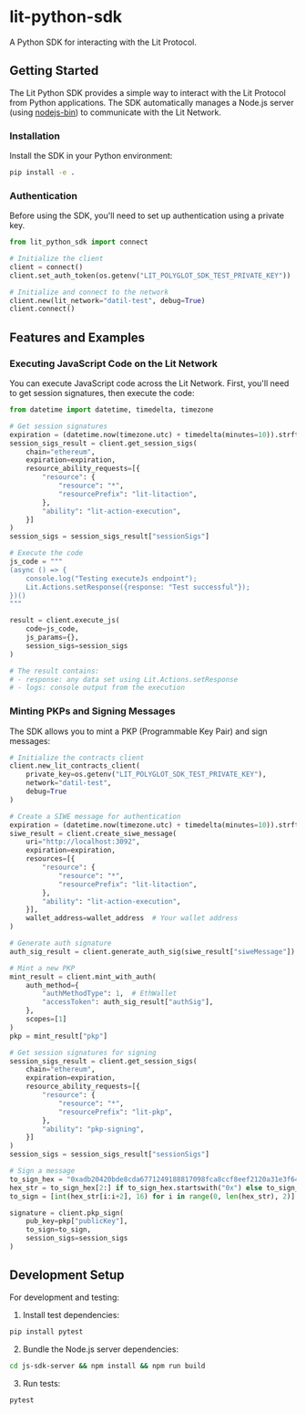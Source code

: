 # lit-python-sdk

A Python SDK for interacting with the Lit Protocol.

## Getting Started

The Lit Python SDK provides a simple way to interact with the Lit Protocol from Python applications. The SDK automatically manages a Node.js server (using [nodejs-bin](https://pypi.org/project/nodejs-bin/)) to communicate with the Lit Network.

### Installation

Install the SDK in your Python environment:

```bash
pip install -e .
```

### Authentication

Before using the SDK, you'll need to set up authentication using a private key.

```python
from lit_python_sdk import connect

# Initialize the client
client = connect()
client.set_auth_token(os.getenv("LIT_POLYGLOT_SDK_TEST_PRIVATE_KEY"))

# Initialize and connect to the network
client.new(lit_network="datil-test", debug=True)
client.connect()
```

## Features and Examples

### Executing JavaScript Code on the Lit Network

You can execute JavaScript code across the Lit Network. First, you'll need to get session signatures, then execute the code:

```python
from datetime import datetime, timedelta, timezone

# Get session signatures
expiration = (datetime.now(timezone.utc) + timedelta(minutes=10)).strftime("%Y-%m-%dT%H:%M:%SZ")
session_sigs_result = client.get_session_sigs(
    chain="ethereum",
    expiration=expiration,
    resource_ability_requests=[{
        "resource": {
            "resource": "*",
            "resourcePrefix": "lit-litaction",
        },
        "ability": "lit-action-execution",
    }]
)
session_sigs = session_sigs_result["sessionSigs"]

# Execute the code
js_code = """
(async () => {
    console.log("Testing executeJs endpoint");
    Lit.Actions.setResponse({response: "Test successful"});
})()
"""

result = client.execute_js(
    code=js_code,
    js_params={},
    session_sigs=session_sigs
)

# The result contains:
# - response: any data set using Lit.Actions.setResponse
# - logs: console output from the execution
```

### Minting PKPs and Signing Messages

The SDK allows you to mint a PKP (Programmable Key Pair) and sign messages:

```python
# Initialize the contracts client
client.new_lit_contracts_client(
    private_key=os.getenv("LIT_POLYGLOT_SDK_TEST_PRIVATE_KEY"),
    network="datil-test",
    debug=True
)

# Create a SIWE message for authentication
expiration = (datetime.now(timezone.utc) + timedelta(minutes=10)).strftime("%Y-%m-%dT%H:%M:%SZ")
siwe_result = client.create_siwe_message(
    uri="http://localhost:3092",
    expiration=expiration,
    resources=[{
        "resource": {
            "resource": "*",
            "resourcePrefix": "lit-litaction",
        },
        "ability": "lit-action-execution",
    }],
    wallet_address=wallet_address  # Your wallet address
)

# Generate auth signature
auth_sig_result = client.generate_auth_sig(siwe_result["siweMessage"])

# Mint a new PKP
mint_result = client.mint_with_auth(
    auth_method={
        "authMethodType": 1,  # EthWallet
        "accessToken": auth_sig_result["authSig"],
    },
    scopes=[1]
)
pkp = mint_result["pkp"]

# Get session signatures for signing
session_sigs_result = client.get_session_sigs(
    chain="ethereum",
    expiration=expiration,
    resource_ability_requests=[{
        "resource": {
            "resource": "*",
            "resourcePrefix": "lit-pkp",
        },
        "ability": "pkp-signing",
    }]
)
session_sigs = session_sigs_result["sessionSigs"]

# Sign a message
to_sign_hex = "0xadb20420bde8cda6771249188817098fca8ccf8eef2120a31e3f64f5812026bf"
hex_str = to_sign_hex[2:] if to_sign_hex.startswith("0x") else to_sign_hex
to_sign = [int(hex_str[i:i+2], 16) for i in range(0, len(hex_str), 2)]

signature = client.pkp_sign(
    pub_key=pkp["publicKey"],
    to_sign=to_sign,
    session_sigs=session_sigs
)
```

## Development Setup

For development and testing:

1. Install test dependencies:

```bash
pip install pytest
```

2. Bundle the Node.js server dependencies:

```bash
cd js-sdk-server && npm install && npm run build
```

3. Run tests:

```bash
pytest
```
